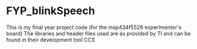 # FYP_blinkSpeech
This is my final year project code (for the msp434f5529 experimenter's board)
The libraries and header files used are as provided by TI and can be found in their development tool CCS
